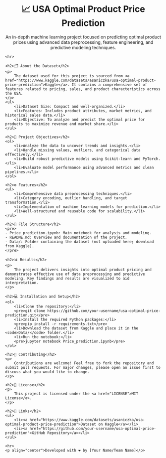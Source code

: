 <!DOCTYPE html>
<html>
<head>
    <title>USA Optimal Product Price Prediction</title>
</head>
<body>
    <h1 align="center">📈 USA Optimal Product Price Prediction</h1>
    <p align="center">
        An in-depth machine learning project focused on predicting optimal product prices using advanced data preprocessing, feature engineering, and predictive modeling techniques.
    </p>
    
    <hr>

    <h2>🗂 About the Dataset</h2>
    <p>
        The dataset used for this project is sourced from <a href="https://www.kaggle.com/datasets/asaniczka/usa-optimal-product-price-prediction">Kaggle</a>. It contains a comprehensive set of features related to pricing, sales, and product characteristics across the USA. 
    </p>
    <ul>
        <li>Dataset Size: Compact and well-organized.</li>
        <li>Features: Includes product attributes, market metrics, and historical sales data.</li>
        <li>Objective: To analyze and predict the optimal price for products to maximize revenue and market share.</li>
    </ul>

    <h2>🚀 Project Objectives</h2>
    <ol>
        <li>Analyze the data to uncover trends and insights.</li>
        <li>Handle missing values, outliers, and categorical data effectively.</li>
        <li>Build robust predictive models using Scikit-learn and PyTorch.</li>
        <li>Evaluate model performance using advanced metrics and clean pipelines.</li>
    </ol>

    <h2>⚙️ Features</h2>
    <ul>
        <li>Comprehensive data preprocessing techniques.</li>
        <li>Category encoding, outlier handling, and target transformation.</li>
        <li>Implementation of machine learning models for prediction.</li>
        <li>Well-structured and reusable code for scalability.</li>
    </ul>

    <h2>📁 File Structure</h2>
    <pre>
    - Price_prediction.ipynb: Main notebook for analysis and modeling.
    - README.md: Overview and documentation of the project.
    - Data/: Folder containing the dataset (not uploaded here; download from Kaggle).
    </pre>

    <h2>📊 Results</h2>
    <p>
        The project delivers insights into optimal product pricing and demonstrates effective use of data preprocessing and predictive modeling. Key findings and results are visualized to aid interpretation.
    </p>

    <h2>💻 Installation and Setup</h2>
    <ol>
        <li>Clone the repository:</li>
        <pre>git clone https://github.com/your-username/usa-optimal-price-prediction.git</pre>
        <li>Install the required Python packages:</li>
        <pre>pip install -r requirements.txt</pre>
        <li>Download the dataset from Kaggle and place it in the <code>Data/</code> folder.</li>
        <li>Run the notebook:</li>
        <pre>jupyter notebook Price_prediction.ipynb</pre>
    </ol>

    <h2>🙌 Contributing</h2>
    <p>
        Contributions are welcome! Feel free to fork the repository and submit pull requests. For major changes, please open an issue first to discuss what you would like to change.
    </p>

    <h2>📄 License</h2>
    <p>
        This project is licensed under the <a href="LICENSE">MIT License</a>.
    </p>

    <h2>🔗 Links</h2>
    <ul>
        <li><a href="https://www.kaggle.com/datasets/asaniczka/usa-optimal-product-price-prediction">Dataset on Kaggle</a></li>
        <li><a href="https://github.com/your-username/usa-optimal-price-prediction">GitHub Repository</a></li>
    </ul>

    <hr>
    <p align="center">Developed with ❤️ by [Your Name/Team Name]</p>
</body>
</html>
